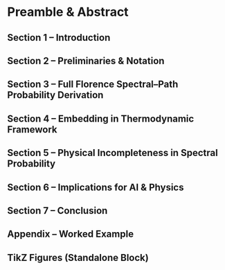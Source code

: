 # Preamble & Abstract

## Section 1 – Introduction

## Section 2 – Preliminaries & Notation

## Section 3 – Full Florence Spectral–Path Probability Derivation

## Section 4 – Embedding in Thermodynamic Framework

## Section 5 – Physical Incompleteness in Spectral Probability

## Section 6 – Implications for AI & Physics

## Section 7 – Conclusion

## Appendix – Worked Example

## TikZ Figures (Standalone Block)